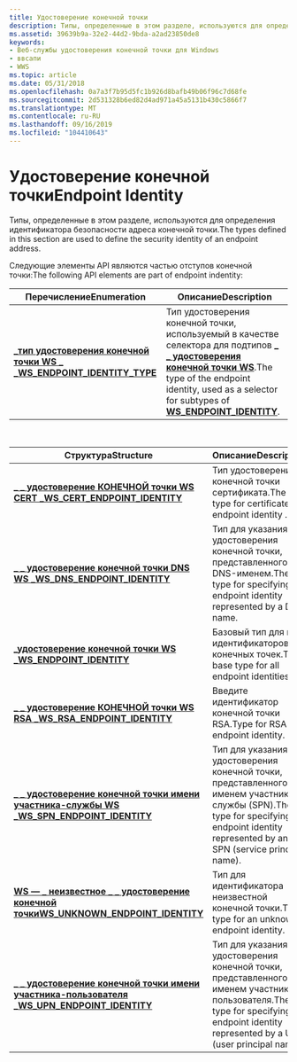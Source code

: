 ```yaml
---
title: Удостоверение конечной точки
description: Типы, определенные в этом разделе, используются для определения идентификатора безопасности адреса конечной точки.
ms.assetid: 39639b9a-32e2-44d2-9bda-a2ad23850de8
keywords:
- Веб-службы удостоверения конечной точки для Windows
- ввсапи
- WWS
ms.topic: article
ms.date: 05/31/2018
ms.openlocfilehash: 0a7a3f7b95d5fc1b926d8bafb49b06f96c7d68fe
ms.sourcegitcommit: 2d531328b6ed82d4ad971a45a5131b430c5866f7
ms.translationtype: MT
ms.contentlocale: ru-RU
ms.lasthandoff: 09/16/2019
ms.locfileid: "104410643"
---
```

# <a name="endpoint-identity"></a><span data-ttu-id="36bec-106">Удостоверение конечной точки</span><span class="sxs-lookup"><span data-stu-id="36bec-106">Endpoint Identity</span></span>

<span data-ttu-id="36bec-107">Типы, определенные в этом разделе, используются для определения идентификатора безопасности адреса конечной точки.</span><span class="sxs-lookup"><span data-stu-id="36bec-107">The types defined in this section are used to define the security identity of an endpoint address.</span></span>

<span data-ttu-id="36bec-108">Следующие элементы API являются частью отступов конечной точки:</span><span class="sxs-lookup"><span data-stu-id="36bec-108">The following API elements are part of endpoint indentity:</span></span>



| <span data-ttu-id="36bec-109">Перечисление</span><span class="sxs-lookup"><span data-stu-id="36bec-109">Enumeration</span></span>                                                       | <span data-ttu-id="36bec-110">Описание</span><span class="sxs-lookup"><span data-stu-id="36bec-110">Description</span></span>                                                                                                                   |
|-------------------------------------------------------------------|-------------------------------------------------------------------------------------------------------------------------------|
| [<span data-ttu-id="36bec-111">**\_тип удостоверения конечной точки WS \_ \_**</span><span class="sxs-lookup"><span data-stu-id="36bec-111">**WS\_ENDPOINT\_IDENTITY\_TYPE**</span></span>](/windows/desktop/api/WebServices/ne-webservices-ws_endpoint_identity_type) | <span data-ttu-id="36bec-112">Тип удостоверения конечной точки, используемый в качестве селектора для подтипов [**\_ \_ удостоверения конечной точки WS**](/windows/desktop/api/WebServices/ns-webservices-ws_endpoint_identity).</span><span class="sxs-lookup"><span data-stu-id="36bec-112">The type of the endpoint identity, used as a selector for subtypes of [**WS\_ENDPOINT\_IDENTITY**](/windows/desktop/api/WebServices/ns-webservices-ws_endpoint_identity).</span></span> |



 



| <span data-ttu-id="36bec-113">Структура</span><span class="sxs-lookup"><span data-stu-id="36bec-113">Structure</span></span>                                                               | <span data-ttu-id="36bec-114">Описание</span><span class="sxs-lookup"><span data-stu-id="36bec-114">Description</span></span>                                                                                  |
|-------------------------------------------------------------------------|----------------------------------------------------------------------------------------------|
| [<span data-ttu-id="36bec-115">**\_ \_ удостоверение КОНЕЧНОЙ точки WS CERT \_**</span><span class="sxs-lookup"><span data-stu-id="36bec-115">**WS\_CERT\_ENDPOINT\_IDENTITY**</span></span>](/windows/desktop/api/WebServices/ns-webservices-ws_cert_endpoint_identity)       | <span data-ttu-id="36bec-116">Тип удостоверения конечной точки сертификата.</span><span class="sxs-lookup"><span data-stu-id="36bec-116">The type for certificate endpoint identity .</span></span>                                                 |
| [<span data-ttu-id="36bec-117">**\_ \_ удостоверение конечной точки DNS WS \_**</span><span class="sxs-lookup"><span data-stu-id="36bec-117">**WS\_DNS\_ENDPOINT\_IDENTITY**</span></span>](/windows/desktop/api/WebServices/ns-webservices-ws_dns_endpoint_identity)         | <span data-ttu-id="36bec-118">Тип для указания удостоверения конечной точки, представленного DNS-именем.</span><span class="sxs-lookup"><span data-stu-id="36bec-118">The type for specifying an endpoint identity represented by a DNS name.</span></span>                      |
| [<span data-ttu-id="36bec-119">**\_удостоверение конечной точки WS \_**</span><span class="sxs-lookup"><span data-stu-id="36bec-119">**WS\_ENDPOINT\_IDENTITY**</span></span>](/windows/desktop/api/WebServices/ns-webservices-ws_endpoint_identity)                  | <span data-ttu-id="36bec-120">Базовый тип для всех идентификаторов конечных точек.</span><span class="sxs-lookup"><span data-stu-id="36bec-120">The base type for all endpoint identities.</span></span>                                                   |
| [<span data-ttu-id="36bec-121">**\_ \_ удостоверение КОНЕЧНОЙ точки WS RSA \_**</span><span class="sxs-lookup"><span data-stu-id="36bec-121">**WS\_RSA\_ENDPOINT\_IDENTITY**</span></span>](/windows/desktop/api/WebServices/ns-webservices-ws_rsa_endpoint_identity)         | <span data-ttu-id="36bec-122">Введите идентификатор конечной точки RSA.</span><span class="sxs-lookup"><span data-stu-id="36bec-122">Type for RSA endpoint identity.</span></span>                                                              |
| [<span data-ttu-id="36bec-123">**\_ \_ удостоверение конечной точки имени участника-службы WS \_**</span><span class="sxs-lookup"><span data-stu-id="36bec-123">**WS\_SPN\_ENDPOINT\_IDENTITY**</span></span>](/windows/desktop/api/WebServices/ns-webservices-ws_spn_endpoint_identity)         | <span data-ttu-id="36bec-124">Тип для указания удостоверения конечной точки, представленного именем участника-службы (SPN).</span><span class="sxs-lookup"><span data-stu-id="36bec-124">The type for specifying an endpoint identity represented by an SPN (service principal name).</span></span> |
| [<span data-ttu-id="36bec-125">**WS — \_ неизвестное \_ \_ удостоверение конечной точки**</span><span class="sxs-lookup"><span data-stu-id="36bec-125">**WS\_UNKNOWN\_ENDPOINT\_IDENTITY**</span></span>](/windows/desktop/api/WebServices/ns-webservices-ws_unknown_endpoint_identity) | <span data-ttu-id="36bec-126">Тип для идентификатора неизвестной конечной точки.</span><span class="sxs-lookup"><span data-stu-id="36bec-126">The type for an unknown endpoint identity.</span></span>                                                   |
| [<span data-ttu-id="36bec-127">**\_ \_ удостоверение конечной точки имени участника-пользователя \_**</span><span class="sxs-lookup"><span data-stu-id="36bec-127">**WS\_UPN\_ENDPOINT\_IDENTITY**</span></span>](/windows/desktop/api/WebServices/ns-webservices-ws_upn_endpoint_identity)         | <span data-ttu-id="36bec-128">Тип для указания удостоверения конечной точки, представленного именем участника-пользователя.</span><span class="sxs-lookup"><span data-stu-id="36bec-128">The type for specifying an endpoint identity represented by a UPN (user principal name).</span></span>     |



 

 

 





